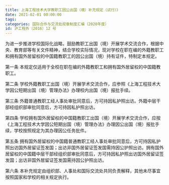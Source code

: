 ```yaml
---
title: 上海工程技术大学教职工因公出国（境）补充规定（试行）》
date: 2021-02-01 00:00:00
tags: 
categories: 国际合作与交流处规章制度汇编（2020年度）
id: 沪工程外〔2016〕12 号
---
```


为进一步推进学校国际化战略，鼓励教职工出国（境）开展学术交流合作，根据中央、教育部等有关文件精神，结合学校实际情况，现对学校在职在编的外籍教职工和拥有国外居留权的中国籍教职工的因公出国（境）持有证件，特制定本规定。

第一条 本规定仅适用于全校在职在编的外籍教职工和拥有国外居留权的中国籍教职工。

第二条 学校外籍教职工出国（境）开展学术交流合作，应参照《上海工程技术大学因公短期出国（境）管理办法》办理校内出国（境）报批手续。

第三条 外籍普通教职工经人事处审批同意后，方可持因私护照出访。外籍中层干部经组织部审批同意后，方可持因私护照出访。

第四条 学校拥有国外居留权的中国籍教职工出国（境）开展学术交流合作，应按《上海工程技术大学因公短期出国（境）管理办法》办理因公出国（境）报批手续，学校按照规定为其办理因公任务批件。

第五条 拥有国外居留权的中国籍普通教职工经人事处审批同意后，方可持因私护照出访国外居留证签发国；出访非国外居留证签发国需持因公护照出访。拥有国外居留权的中国籍中层干部经组织部审批同意后，方可持因私护照出访国外居留证签发国；出访非国外居留证签发国需持因公护照出访。

第六条 本补充规定由组织部、人事处和国际交流处共同负责解释，其他未尽事宜按照国家和学校的相关规定执行。
